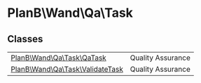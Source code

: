 
                                                                                                                                            
    
# PlanB\Wand\Qa\Task



## Classes
| | |
| --- | --- |
| [PlanB\Wand\Qa\Task\QaTask](../../../PlanB/Wand/Qa/Task/QaTask.md) | Quality Assurance |
| [PlanB\Wand\Qa\Task\ValidateTask](../../../PlanB/Wand/Qa/Task/ValidateTask.md) | Quality Assurance |






                                                                                                                                                                                                                                                                                                                                                                                                            
    
                                                                                                                                                                                                                                                                             
                